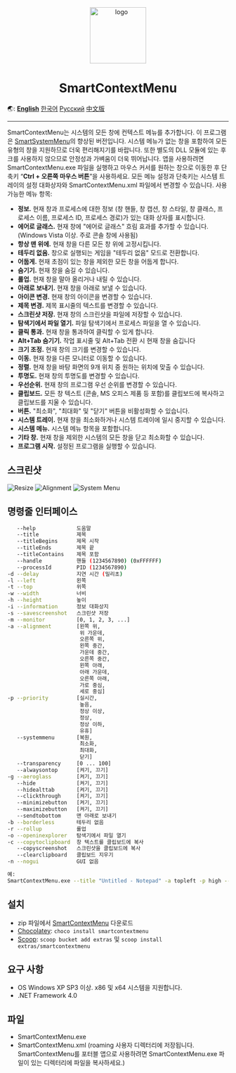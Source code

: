 <div align="center">

<img src="./SmartContextMenu/Images/SmartContextMenuLogo.png" alt="logo" width="128">

# SmartContextMenu

</div>

🌏: [**English**](/) [한국어](/README_KO.md) [Русский](/README_RU.md) [中文版](/README_CN.md)

---

SmartContextMenu는 시스템의 모든 창에 컨텍스트 메뉴를 추가합니다. 
이 프로그램은 [SmartSystemMenu](https://github.com/AlexanderPro/SmartSystemMenu)의 향상된 버전입니다.
시스템 메뉴가 없는 창을 포함하여 모든 유형의 창을 지원하므로 더욱 편리해지기를 바랍니다.
또한 별도의 DLL 모듈에 있는 후크를 사용하지 않으므로 안정성과 가벼움이 더욱 뛰어납니다.
앱을 사용하려면 SmartContextMenu.exe 파일을 실행하고 마우스 커서를 원하는 창으로 이동한 후 단축키 “**Ctrl + 오른쪽 마우스 버튼**”을 사용하세요.
모든 메뉴 설정과 단축키는 시스템 트레이의 설정 대화상자와 SmartContextMenu.xml 파일에서 변경할 수 있습니다.
사용 가능한 메뉴 항목:

* **정보.** 현재 창과 프로세스에 대한 정보 (창 핸들, 창 캡션, 창 스타일, 창 클래스, 프로세스 이름, 프로세스 ID, 프로세스 경로)가 있는 대화 상자를 표시합니다.
* **에어로 글래스.** 현재 창에 "에어로 글래스" 흐림 효과를 추가할 수 있습니다. (Windows Vista 이상. 주로 콘솔 창에 사용됨)
* **항상 맨 위에.** 현재 창을 다른 모든 창 위에 고정시킵니다.
* **테두리 없음.** 창으로 실행되는 게임을 "테두리 없음" 모드로 전환합니다.
* **어둡게.** 현재 초점이 있는 창을 제외한 모든 창을 어둡게 합니다.
* **숨기기.** 현재 창을 숨길 수 있습니다.
* **롤업.** 현재 창을 말아 올리거나 내릴 수 있습니다.
* **아래로 보내기.** 현재 창을 아래로 보낼 수 있습니다.
* **아이콘 변경.** 현재 창의 아이콘을 변경할 수 있습니다.
* **제목 변경.** 제목 표시줄의 텍스트를 변경할 수 있습니다.
* **스크린샷 저장.** 현재 창의 스크린샷을 파일에 저장할 수 있습니다.
* **탐색기에서 파일 열기.** 파일 탐색기에서 프로세스 파일을 열 수 있습니다.
* **클릭 통과.** 현재 창을 통과하여 클릭할 수 있게 합니다.
* **Alt+Tab 숨기기.** 작업 표시줄 및 Alt+Tab 전환 시 현재 창을 숨깁니다
* **크기 조정.** 현재 창의 크기를 변경할 수 있습니다.
* **이동.** 현재 창을 다른 모니터로 이동할 수 있습니다.
* **정렬.** 현재 창을 바탕 화면의 9개 위치 중 원하는 위치에 맞출 수 있습니다.
* **투명도.** 현재 창의 투명도를 변경할 수 있습니다.
* **우선순위.** 현재 창의 프로그램 우선 순위를 변경할 수 있습니다.
* **클립보드.** 모든 창 텍스트 (콘솔, MS 오피스 제품 등 포함)를 클립보드에 복사하고 클립보드를 지울 수 있습니다.
* **버튼.** "최소화", "최대화" 및 "닫기" 버튼을 비활성화할 수 있습니다.
* **시스템 트레이.** 현재 창을 최소화하거나 시스템 트레이에 일시 중지할 수 있습니다.
* **시스템 메뉴.** 시스템 메뉴 항목을 포함합니다.
* **기타 창.** 현재 창을 제외한 시스템의 모든 창을 닫고 최소화할 수 있습니다.
* **프로그램 시작.** 설정된 프로그램을 실행할 수 있습니다.

스크린샷
------------------

![Resize](./SmartContextMenu/Images/SmartContextMenuEn1.png)
![Alignment](./SmartContextMenu/Images/SmartContextMenuEn2.png)
![System Menu](./SmartContextMenu/Images/SmartContextMenuEn3.png)

명령줄 인터페이스
--------------------

```bash
   --help             도움말
   --title            제목
   --titleBegins      제목 시작
   --titleEnds        제목 끝
   --titleContains    제목 포함
   --handle           핸들 (1234567890) (0xFFFFFF)
   --processId        PID (1234567890)
-d --delay            지연 시간 (밀리초)
-l --left             왼쪽
-t --top              위쪽
-w --width            너비
-h --height           높이
-i --information      정보 대화상지
-s --savescreenshot   스크린샷 저장
-m --monitor          [0, 1, 2, 3, ...]
-a --alignment        [왼쪽 위,
                       위 가운데,
                       오른쪽 위,
                       왼쪽 중간,
                       가운데 중간,
                       오른쪽 중간,
                       왼쪽 아래,
                       아래 가운데,
                       오른쪽 아래,
                       가로 중심,
                       세로 중심]
-p --priority         [실시간,
                       높음,
                       정상 이상,
                       정상,
                       정상 이하,
                       유휴]
   --systemmenu       [복원,
                       최소화,
                       최대화,
                       닫기]
   --transparency     [0 ... 100]
   --alwaysontop      [켜기, 끄기]
-g --aeroglass        [켜기, 끄기]
   --hide             [켜기, 끄기]
   --hidealttab       [켜기, 끄기]
   --clickthrough     [켜기, 끄기]
   --minimizebutton   [켜기, 끄기]
   --maximizebutton   [켜기, 끄기]
   --sendtobottom     맨 아래로 보내기
-b --borderless       테두리 없음
-r --rollup           롤업
-o --openinexplorer   탐색기에서 파일 열기
-c --copytoclipboard  창 텍스트를 클립보드에 복사
   --copyscreenshot   스크린샷을 클립보드에 복사
   --clearclipboard   클립보드 지우기
-n --nogui            GUI 없음

예:
SmartContextMenu.exe --title "Untitled - Notepad" -a topleft -p high --alwaysontop on --nogui
```

설치
--------------------

* zip 파일에서 [SmartContextMenu](https://github.com/AlexanderPro/SmartContextMenu/releases) 다운로드
* [Chocolatey](https://chocolatey.org/): `choco install smartcontextmenu`
* [Scoop](https://scoop.sh/): `scoop bucket add extras` 및 `scoop install extras/smartcontextmenu`

요구 사항
--------------------

* OS Windows XP SP3 이상. x86 및 x64 시스템을 지원합니다.
* .NET Framework 4.0

파일
--------------------

* SmartContextMenu.exe
* SmartContextMenu.xml (roaming 사용자 디렉터리에 저장됩니다. SmartContextMenu를 포터블 앱으로 사용하려면 SmartContextMenu.exe 파일이 있는 디렉터리에 파일을 복사하세요.)